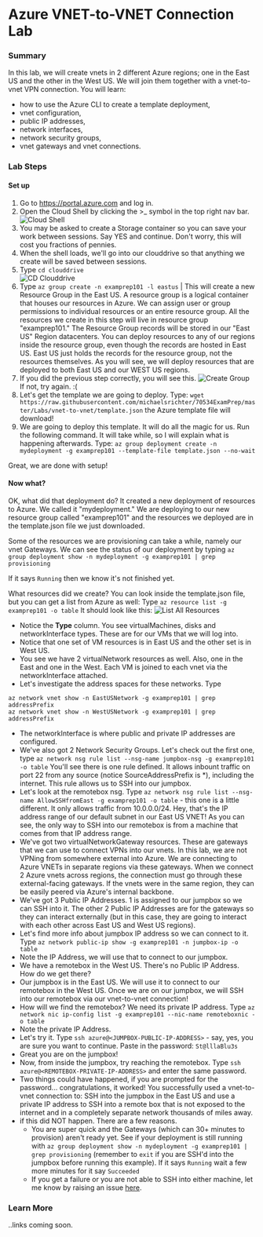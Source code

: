 # Azure VNET-to-VNET Connection Lab

### Summary

In this lab, we will create vnets in 2 different Azure regions; one in the East US and the other in the West US. We will join them together with a vnet-to-vnet VPN connection. You will learn:
* how to use the Azure CLI to create a template deployment,
* vnet configuration, 
* public IP addresses, 
* network interfaces, 
* network security groups, 
* vnet gateways and vnet connections.

### Lab Steps

#### Set up

1. Go to https://portal.azure.com and log in. 
2. Open the Cloud Shell by clicking the >_ symbol in the top right nav bar.
![Cloud Shell](https://github.com/michaelsrichter/70534ExamPrep/raw/master/screenshots/CloudShellLink.PNG)
3. You may be asked to create a Storage container so you can save your work between sessions. Say YES and continue. Don't worry, this will cost you fractions of pennies.
4. When the shell loads, we'll go into our clouddrive so that anything we create will be saved between sessions.
5. Type `cd clouddrive`          
![CD Clouddrive](https://github.com/michaelsrichter/70534ExamPrep/raw/master/screenshots/cd-clouddrive.PNG)
6. Type `az group create -n examprep101 -l eastus` | This will create a new Resource Group in the East US. A resource group is a logical container that houses our resources in Azure. We can assign user or group permissions to individual resources or an entire resource group. All the resources we create in this step will live in resource group "examprep101." The Resource Group records will be stored in our "East US" Region datacenters. You can deploy resources to any of our regions inside the resource group, even though the records are hosted in East US. East US just holds the records for the resource group, not the resources themselves. As you will see, we will deploy resources that are deployed to both East US and our WEST US regions.
7. If you did the previous step correctly, you will see this. 
![Create Group](https://github.com/michaelsrichter/70534ExamPrep/raw/master/screenshots/resourcegroupcreated.PNG)
If not, try again. :(
8. Let's get the template we are going to deploy. Type: `wget https://raw.githubusercontent.com/michaelsrichter/70534ExamPrep/master/Labs/vnet-to-vnet/template.json` the Azure template file will download!
9. We are going to deploy this template. It will do all the magic for us. Run the following command. It will take while, so I will explain what is happening afterwards. 
Type: `az group deployment create -n mydeployment -g examprep101 --template-file template.json --no-wait`

Great, we are done with setup!

#### Now what?
OK, what did that deployment do? It created a new deployment of resources to Azure. We called it "mydeployment." We are deploying to our new resource group called "examprep101" and the resources we deployed are in the template.json file we just downloaded. 

Some of the resources we are provisioning can take a while, namely our vnet Gateways. We can see the status of our deployment by typing `az group deployment show -n mydeployment -g examprep101 | grep provisioning`

If it says `Running` then we know it's not finished yet.

What resources did we create? You can look inside the template.json file, but you can get a list from Azure as well: Type `az resource list -g examprep101 -o table` It should look like this:
![List All Resources](https://github.com/michaelsrichter/70534ExamPrep/raw/master/screenshots/allresources.PNG)
* Notice the **Type** column. You see virtualMachines, disks and networkInterface types. These are for our VMs that we will log into. 
* Notice that one set of VM resources is in East US and the other set is in West US.
* You see we have 2 virtualNetwork resources as well. Also, one in the East and one in the West. Each VM is joined to each vnet via the networkInterface attached.
* Let's investigate the address spaces for these networks. Type
```
az network vnet show -n EastUSNetwork -g examprep101 | grep addressPrefix
az network vnet show -n WestUSNetwork -g examprep101 | grep addressPrefix
```
* The networkInterface is where public and private IP addresses are configured.
* We've also got 2 Network Security Groups. Let's check out the first one, type `az network nsg rule list --nsg-name jumpbox-nsg -g examprep101 -o table`
You'll see there is one rule defined. It allows inbount traffic on port 22 from any source (notice SourceAddressPrefix is *), including the internet. This rule allows us to SSH into our jumpbox. 
* Let's look at the remotebox nsg. Type `az network nsg rule list --nsg-name AllowSSHfromEast -g examprep101 -o table` - this one is a little different. It only allows traffic from 10.0.0.0/24. Hey, that's the IP address range of our default subnet in our East US VNET! As you can see, the only way to SSH into our remotebox is from a machine that comes from that IP address range.
* We've got two virtualNetworkGateway resources. These are gateways that we can use to connect VPNs into our vnets. In this lab, we are not VPNing from somewhere external into Azure. We are connecting to Azure VNETs in separate regions via these gateways. When we connect 2 Azure vnets across regions, the connection must go through these external-facing gateways. If the vnets were in the same region, they can be easily peered via Azure's internal backbone. 
* We've got 3 Public IP Addresses. 1 is assigned to our jumpbox so we can SSH into it. The other 2 Public IP Addresses are for the gateways so they can interact externally (but in this case, they are going to interact with each other across East US and West US regions).
* Let's find more info about jumpbox IP address so we can connect to it. Type `az network public-ip show -g examprep101 -n jumpbox-ip -o table`
* Note the IP Address, we will use that to connect to our jumpbox.
* We have a remotebox in the West US. There's no Public IP Address. How do we get there?
* Our jumpbox is in the East US. We will use it to connect to our remotebox in the West US. Once we are on our jumpbox, we will SSH into our remotebox via our vnet-to-vnet connection!
* How will we find the remotebox? We need its private IP address. Type `az network nic ip-config list -g examprep101 --nic-name remoteboxnic -o table`
* Note the private IP Address.
* Let's try it. Type `ssh azure@<JUMPBOX-PUBLIC-IP-ADDRESS>` - say, yes, you are sure you want to continue. Paste in the password: `St@lllaBlu3s`
* Great you are on the jumpbox!
* Now, from inside the jumpbox, try reaching the remotebox. Type `ssh azure@<REMOTEBOX-PRIVATE-IP-ADDRESS>` and enter the same password.
* Two things could have happened, if you are prompted for the password... congratulations, it worked! You successfully used a vnet-to-vnet connection to: SSH into the jumpbox in the East US and use a private IP address to SSH into a remote box that is not exposed to the internet and in a completely separate network thousands of miles away.
* if this did NOT happen. There are a few reasons.
  * You are super quick and the Gateways (which can 30+ minutes to provision) aren't ready yet. See if your deployment is still running with `az group deployment show -n mydeployment -g examprep101 | grep provisioning` (remember to `exit` if you are SSH'd into the jumpbox before running this example). If it says `Running` wait a few more minutes for it say `Succeeded`
  * If you get a failure or you are not able to SSH into either machine, let me know by raising an issue [here](https://github.com/michaelsrichter/70534ExamPrep/issues).

### Learn More

..links coming soon.

